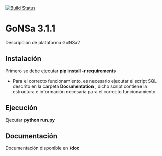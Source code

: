 [![Build Status](https://travis-ci.org/fvergaracl/gonsa3.svg?branch=master)](https://travis-ci.org/fvergaracl/gonsa3)

# GoNSa 3.1.1

Descripción de plataforma GoNSa2


## Instalación

Primero se debe ejecutar **pip install -r requirements**

- Para el correcto funcionamiento, es necesario ejecutar el script SQL descrito en la carpeta **Documentation** , dicho script contiene la estructura e información necesaria para el correcto funcionamiento

## Ejecución


Ejecutar **python run.py**

## Documentación

Documentación disponible en **/doc**
